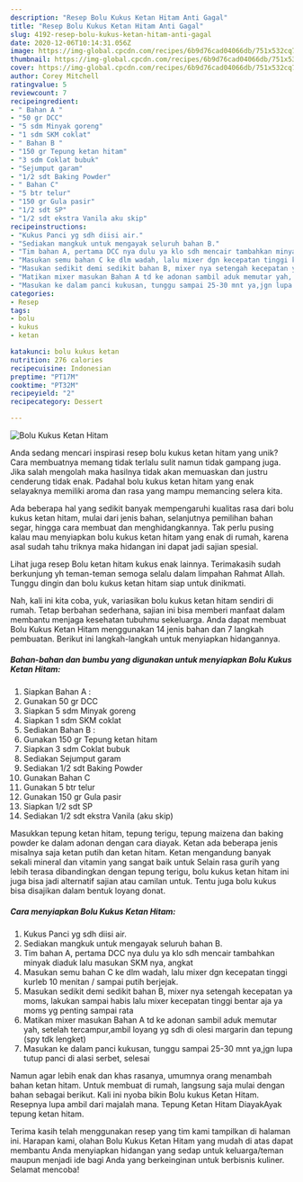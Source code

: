```yaml
---
description: "Resep Bolu Kukus Ketan Hitam Anti Gagal"
title: "Resep Bolu Kukus Ketan Hitam Anti Gagal"
slug: 4192-resep-bolu-kukus-ketan-hitam-anti-gagal
date: 2020-12-06T10:14:31.056Z
image: https://img-global.cpcdn.com/recipes/6b9d76cad04066db/751x532cq70/bolu-kukus-ketan-hitam-foto-resep-utama.jpg
thumbnail: https://img-global.cpcdn.com/recipes/6b9d76cad04066db/751x532cq70/bolu-kukus-ketan-hitam-foto-resep-utama.jpg
cover: https://img-global.cpcdn.com/recipes/6b9d76cad04066db/751x532cq70/bolu-kukus-ketan-hitam-foto-resep-utama.jpg
author: Corey Mitchell
ratingvalue: 5
reviewcount: 7
recipeingredient:
- " Bahan A "
- "50 gr DCC"
- "5 sdm Minyak goreng"
- "1 sdm SKM coklat"
- " Bahan B "
- "150 gr Tepung ketan hitam"
- "3 sdm Coklat bubuk"
- "Sejumput garam"
- "1/2 sdt Baking Powder"
- " Bahan C"
- "5 btr telur"
- "150 gr Gula pasir"
- "1/2 sdt SP"
- "1/2 sdt ekstra Vanila aku skip"
recipeinstructions:
- "Kukus Panci yg sdh diisi air."
- "Sediakan mangkuk untuk mengayak seluruh bahan B."
- "Tim bahan A, pertama DCC nya dulu ya klo sdh mencair tambahkan minyak diaduk lalu masukan SKM nya, angkat"
- "Masukan semu bahan C ke dlm wadah, lalu mixer dgn kecepatan tinggi kurleb 10 menitan / sampai putih berjejak."
- "Masukan sedikit demi sedikit bahan B, mixer nya setengah kecepatan ya moms, lakukan sampai habis lalu mixer kecepatan tinggi bentar aja ya moms yg penting sampai rata"
- "Matikan mixer masukan Bahan A td ke adonan sambil aduk memutar yah, setelah tercampur,ambil loyang yg sdh di olesi margarin dan tepung (spy tdk lengket)"
- "Masukan ke dalam panci kukusan, tunggu sampai 25-30 mnt ya,jgn lupa tutup panci di alasi serbet, selesai"
categories:
- Resep
tags:
- bolu
- kukus
- ketan

katakunci: bolu kukus ketan 
nutrition: 276 calories
recipecuisine: Indonesian
preptime: "PT17M"
cooktime: "PT32M"
recipeyield: "2"
recipecategory: Dessert

---
```



![Bolu Kukus Ketan Hitam](https://img-global.cpcdn.com/recipes/6b9d76cad04066db/751x532cq70/bolu-kukus-ketan-hitam-foto-resep-utama.jpg)

Anda sedang mencari inspirasi resep bolu kukus ketan hitam yang unik? Cara membuatnya memang tidak terlalu sulit namun tidak gampang juga. Jika salah mengolah maka hasilnya tidak akan memuaskan dan justru cenderung tidak enak. Padahal bolu kukus ketan hitam yang enak selayaknya memiliki aroma dan rasa yang mampu memancing selera kita.

Ada beberapa hal yang sedikit banyak mempengaruhi kualitas rasa dari bolu kukus ketan hitam, mulai dari jenis bahan, selanjutnya pemilihan bahan segar, hingga cara membuat dan menghidangkannya. Tak perlu pusing kalau mau menyiapkan bolu kukus ketan hitam yang enak di rumah, karena asal sudah tahu triknya maka hidangan ini dapat jadi sajian spesial.

Lihat juga resep Bolu ketan hitam kukus enak lainnya. Terimakasih sudah berkunjung yh teman-teman semoga selalu dalam limpahan Rahmat Allah. Tunggu dingin dan bolu kukus ketan hitam siap untuk dinikmati.


Nah, kali ini kita coba, yuk, variasikan bolu kukus ketan hitam sendiri di rumah. Tetap berbahan sederhana, sajian ini bisa memberi manfaat dalam membantu menjaga kesehatan tubuhmu sekeluarga. Anda dapat membuat Bolu Kukus Ketan Hitam menggunakan 14 jenis bahan dan 7 langkah pembuatan. Berikut ini langkah-langkah untuk menyiapkan hidangannya.

<!--inarticleads1-->

##### Bahan-bahan dan bumbu yang digunakan untuk menyiapkan Bolu Kukus Ketan Hitam:

1. Siapkan  Bahan A :
1. Gunakan 50 gr DCC
1. Siapkan 5 sdm Minyak goreng
1. Siapkan 1 sdm SKM coklat
1. Sediakan  Bahan B :
1. Gunakan 150 gr Tepung ketan hitam
1. Siapkan 3 sdm Coklat bubuk
1. Sediakan Sejumput garam
1. Sediakan 1/2 sdt Baking Powder
1. Gunakan  Bahan C
1. Gunakan 5 btr telur
1. Gunakan 150 gr Gula pasir
1. Siapkan 1/2 sdt SP
1. Sediakan 1/2 sdt ekstra Vanila (aku skip)


Masukkan tepung ketan hitam, tepung terigu, tepung maizena dan baking powder ke dalam adonan dengan cara diayak. Ketan ada beberapa jenis misalnya saja ketan putih dan ketan hitam. Ketan mengandung banyak sekali mineral dan vitamin yang sangat baik untuk Selain rasa gurih yang lebih terasa dibandingkan dengan tepung terigu, bolu kukus ketan hitam ini juga bisa jadi alternatif sajian atau camilan untuk. Tentu juga bolu kukus bisa disajikan dalam bentuk loyang donat. 

<!--inarticleads2-->

##### Cara menyiapkan Bolu Kukus Ketan Hitam:

1. Kukus Panci yg sdh diisi air.
1. Sediakan mangkuk untuk mengayak seluruh bahan B.
1. Tim bahan A, pertama DCC nya dulu ya klo sdh mencair tambahkan minyak diaduk lalu masukan SKM nya, angkat
1. Masukan semu bahan C ke dlm wadah, lalu mixer dgn kecepatan tinggi kurleb 10 menitan / sampai putih berjejak.
1. Masukan sedikit demi sedikit bahan B, mixer nya setengah kecepatan ya moms, lakukan sampai habis lalu mixer kecepatan tinggi bentar aja ya moms yg penting sampai rata
1. Matikan mixer masukan Bahan A td ke adonan sambil aduk memutar yah, setelah tercampur,ambil loyang yg sdh di olesi margarin dan tepung (spy tdk lengket)
1. Masukan ke dalam panci kukusan, tunggu sampai 25-30 mnt ya,jgn lupa tutup panci di alasi serbet, selesai


Namun agar lebih enak dan khas rasanya, umumnya orang menambah bahan ketan hitam. Untuk membuat di rumah, langsung saja mulai dengan bahan sebagai berikut. Kali ini nyoba bikin Bolu kukus Ketan Hitam. Resepnya lupa ambil dari majalah mana. Tepung Ketan Hitam DiayakAyak tepung ketan hitam. 

Terima kasih telah menggunakan resep yang tim kami tampilkan di halaman ini. Harapan kami, olahan Bolu Kukus Ketan Hitam yang mudah di atas dapat membantu Anda menyiapkan hidangan yang sedap untuk keluarga/teman maupun menjadi ide bagi Anda yang berkeinginan untuk berbisnis kuliner. Selamat mencoba!
